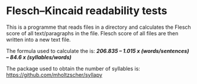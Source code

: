 # Flesch–Kincaid readability tests
This is a programme that reads files in a directory and calculates the Flesch score of all text/paragraphs in the file.
Flesch score of all files are then written into a new text file.

The formula used to calculate the is:
***206.835 – 1.015 x (words/sentences) – 84.6 x (syllables/words)***

The package used to obtain the number of syllables is:
https://github.com/mholtzscher/syllapy
